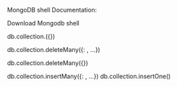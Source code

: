 MongoDB shell Documentation:

<!-- for quick removal/insert of data -->

Download Mongodb shell

<!-- connect to db with dbhost line -->

db.collection.<method>({})

<!-- delete specific from collection (all that matches filter) -->
<!-- db.tasks.deleteMany({projectId: "Todo app 1"}) -->

db.collection.deleteMany({<field1>: <value1>, ...})

<!-- delete all from collection (leave empty)-->

db.collection.deleteMany({})

<!-- insert to collection same principle as the ones above -->

db.collection.insertMany({<field1>: <value1>, ...})
db.collection.insertOne()
